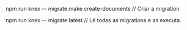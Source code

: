 npm run knex -- migrate:make create-documents // Criar a migration

npm run knex -- migrate:latest // Lê todas as migrations e as executa.